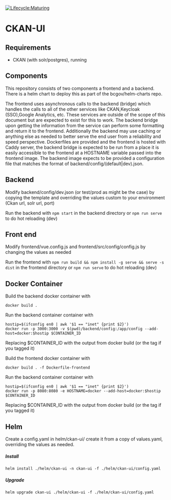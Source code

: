 [![Lifecycle:Maturing](https://img.shields.io/badge/Lifecycle-Maturing-007EC6)](https://github.com/bcgov/repomountie/blob/master/doc/lifecycle-badges.md)

# CKAN-UI

## Requirements
- CKAN (with solr/postgres), running

## Components
This repository consists of two components a frontend and a backend. There is a helm chart to deploy this as part of the bcgov/helm-charts repo. 

The frontend uses asynchronous calls to the backend (bridge) which handles the calls to all of the other services like CKAN,Keycloak (SSO),Google Analytics, etc. These services are outside of the scope of this document but are expected to exist for this to work. The backend bridge upon getting the information from the service can perform some formatting and return it to the frontend. Additionally the backend may use caching or anything else as needed to better serve the end user from a reliability and speed perspective. Dockerfiles are provided and the frontend is hosted with Caddy server, the backend bridge is expected to be run from a place it is easily accessible to the frontend at a HOSTNAME variable passed into the frontend image. The backend image expects to be provided a configuration file that matches the format of backend/config/(default|dev).json.

## Backend
Modify backend/config/dev.json (or test/prod as might be the case) by copying the template and overriding the values 
custom to your environment (Ckan url, solr url, port)

Run the backend with `npm start` in the backend directory or `npm run serve` to do hot reloading (dev)

## Front end 
Modify frontend/vue.config.js and frontend/src/config/config.js by changing the values as needed

Run the frontend with `npm run build && npm install -g serve && serve -s dist` in the frontend directory or `npm run serve` to do hot reloading (dev) 


## Docker Container
Build the backend docker container with 
```
docker build .
```

Run the backend container container with
```
hostip=$(ifconfig en0 | awk '$1 == "inet" {print $2}')
docker run -p 3000:3000 -v $(pwd)/backend/config:/app/config --add-host=docker:$hostip $CONTAINER_ID
```
Replacing $CONTAINER_ID with the output from docker build (or the tag if you tagged it)


Build the frontend docker container with 
```
docker build . -f Dockerfile-frontend
```

Run the backend container container with
```
hostip=$(ifconfig en0 | awk '$1 == "inet" {print $2}')
docker run -p 8080:8080 -e HOSTNAME=docker --add-host=docker:$hostip $CONTAINER_ID
```
Replacing $CONTAINER_ID with the output from docker build (or the tag if you tagged it)

## Helm
Create a config.yaml in helm/ckan-ui/ create it from a copy of values.yaml, overriding the values as needed.

##### Install
`helm install ./helm/ckan-ui -n ckan-ui -f ./helm/ckan-ui/config.yaml`

##### Upgrade
`helm upgrade ckan-ui ./helm/ckan-ui -f ./helm/ckan-ui/config.yaml`
